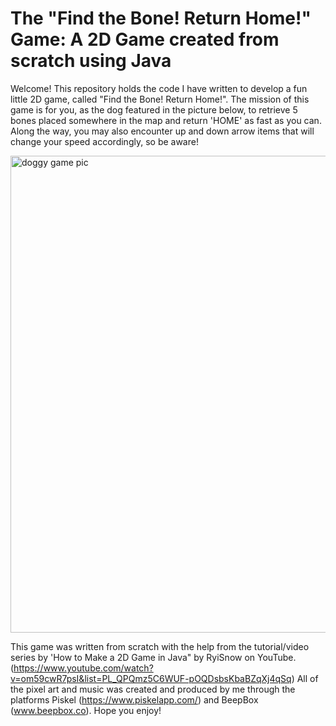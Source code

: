 # The "Find the Bone! Return Home!" Game: A 2D Game created from scratch using Java

Welcome! This repository holds the code I have written to develop a fun little 2D game, called "Find the Bone! Return Home!". The mission of this game is for you, as the dog featured in the picture below, to retrieve 5 bones placed somewhere in the map and return 'HOME' as fast as you can. Along the way, you may also encounter up and down arrow items that will change your speed accordingly, so be aware!

<img width="763" alt="doggy game pic" src="https://user-images.githubusercontent.com/106624875/186079281-3221838e-693b-4657-840c-133a45a4b5d7.png">

This game was written from scratch with the help from the tutorial/video series by 'How to Make a 2D Game in Java" by RyiSnow on YouTube. (https://www.youtube.com/watch?v=om59cwR7psI&list=PL_QPQmz5C6WUF-pOQDsbsKbaBZqXj4qSq) All of the pixel art and music was created and produced by me through the platforms Piskel (https://www.piskelapp.com/) and BeepBox (www.beepbox.co). Hope you enjoy! 
